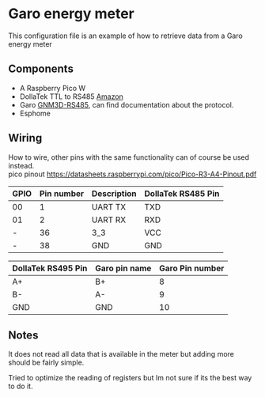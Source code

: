 # Garo energy meter

This configuration file is an example of how to retrieve data from a Garo energy meter 

## Components
* A Raspberry Pico W  
* DollaTek TTL to RS485 [Amazon](https://www.amazon.se/DollaTek-RS485-adapter-seriell-niv%C3%A5omvandlare/dp/B07DJ4TGY3)  
* Garo [GNM3D-RS485](https://www.garo.se/sv/produkter/energimatare/energimatare-3-fas-direktmatare/energimatare-3f-modb-rs485), can find documentation about the protocol.
* Esphome

## Wiring
How to wire, other pins with the same functionality can of course be used instead.   
pico pinout https://datasheets.raspberrypi.com/pico/Pico-R3-A4-Pinout.pdf  

| GPIO | Pin number |Description | DollaTek RS485 Pin |
|-|-|-|-|
| 00 | 1 | UART TX | TXD |
| 01 | 2 | UART RX | RXD |
| - | 36 | 3_3 | VCC |
| - | 38 | GND | GND |

| DollaTek RS495 Pin | Garo pin name | Garo Pin number|
|-|-|-|
| A+ | B+ | 8 |
| B- | A- | 9 |
| GND | GND | 10 |

## Notes
It does not read all data that is available in the meter but adding more should be fairly simple. 
 
Tried to optimize the reading of registers but Im not sure if its the best way to do it.

